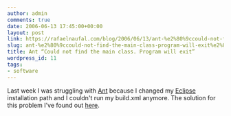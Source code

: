 ```yaml
---
author: admin
comments: true
date: 2006-06-13 17:45:00+00:00
layout: post
link: https://rafaelnaufal.com/blog/2006/06/13/ant-%e2%80%9ccould-not-find-the-main-class-program-will-exit%e2%80%9d/
slug: ant-%e2%80%9ccould-not-find-the-main-class-program-will-exit%e2%80%9d
title: Ant “Could not find the main class. Program will exit”
wordpress_id: 11
tags:
- software
---
```


Last week I was struggling with [Ant](http://ant.apache.org/) because I changed my [Eclipse](http://www.eclipse.org/) installation path and I couldn't run my build.xml anymore. The solution for this problem I've found out [here](http://www.herrodius.com/blog/?p=42).
